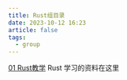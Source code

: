 ```yaml
---
title: Rust组目录
date: 2023-10-12 16:23
article: false
tags:
  - group
---
```

[01 Rust教学](01%20Rust教学/01%20Rust教学) Rust 学习的资料在这里